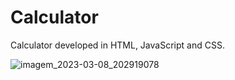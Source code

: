 # Calculator
Calculator developed in HTML, JavaScript and CSS.

![imagem_2023-03-08_202919078](https://user-images.githubusercontent.com/101649374/223876206-926e28c4-b00c-4658-a50c-fd18ff582544.png)
